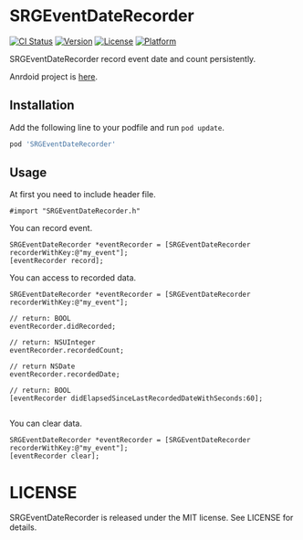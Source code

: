 SRGEventDateRecorder
===========

[![CI Status](http://img.shields.io/travis/soragoto/SRGEventDateRecorder.svg?style=flat)](https://travis-ci.org/soragoto/SRGEventDateRecorder)
[![Version](https://img.shields.io/cocoapods/v/SRGEventDateRecorder.svg?style=flat)](https://github.com/soragoto/SRGEventDateRecorder)
[![License](https://img.shields.io/cocoapods/l/SRGEventDateRecorder.svg?style=flat)](https://github.com/soragoto/SRGEventDateRecorder)
[![Platform](https://img.shields.io/cocoapods/p/SRGEventDateRecorder.svg?style=flat)](https://github.com/soragoto/SRGEventDateRecorder)

SRGEventDateRecorder record event date and count persistently.

Anrdoid project is [here](https://github.com/shoma2da/EventDateRecorder).

## Installation

Add the following line to your podfile and run `pod update`.
```ruby
pod 'SRGEventDateRecorder'
```

## Usage

At first you need to include header file.
```objc
#import "SRGEventDateRecorder.h"
```

You can record event.
```objc
SRGEventDateRecorder *eventRecorder = [SRGEventDateRecorder recorderWithKey:@"my_event"];
[eventRecorder record];

```

You can access to recorded data.
```objc
SRGEventDateRecorder *eventRecorder = [SRGEventDateRecorder recorderWithKey:@"my_event"];

// return: BOOL
eventRecorder.didRecorded;

// return: NSUInteger
eventRecorder.recordedCount;

// return NSDate
eventRecorder.recordedDate;

// return: BOOL
[eventRecorder didElapsedSinceLastRecordedDateWithSeconds:60];
                    
```

You can clear data.
```objc
SRGEventDateRecorder *eventRecorder = [SRGEventDateRecorder recorderWithKey:@"my_event"];
[eventRecorder clear];
```

# LICENSE

SRGEventDateRecorder is released under the MIT license. See LICENSE for details.
